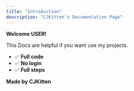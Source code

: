 ```yaml
---
title: "Introduction"
description: "CJKitten's Documentation Page"
---
```


**Welcome USER!**

This Docs are helpful if you want use my projects.

- ✅ **Full code**
- ✅ **No login**
- ✅ **Full steps**

**Made by CJKitten**
